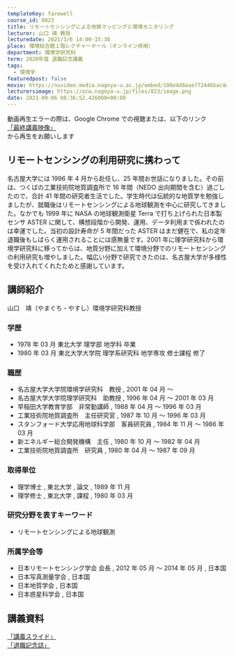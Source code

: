 ```yaml
---
templateKey: farewell
course_id: 0823
title: リモートセンシングによる地質マッピングと環境モニタリング
lecturer: 山口 靖 教授
lecturedate: 2021/3/6 14:00-15:30
place: 環境総合館１階レクチャーホール（オンライン併用）
department: 環境学研究科
term: 2020年度 退職記念講義
tags:
  - 環境学
featuredpost: false
movie: https://nuvideo.media.nagoya-u.ac.jp/embed/198e4d8aae772446bac4dcf5b7f1e868ca91ff1d
lecturersimage: https://ocw.nagoya-u.jp/files/823/image.png
date: 2021-09-06 08:36:52.426000+00:00
---
```


動画再生エラーの際は、Google Chrome での視聴または、以下のリンク  
[「最終講義映像」](https://nuvideo.media.nagoya-u.ac.jp/embed/198e4d8aae772446bac4dcf5b7f1e868ca91ff1d)  
から再生をお願いします

## リモートセンシングの利用研究に携わって

名古屋大学には 1996 年 4 月から赴任し、25 年間お世話になりました。その前は、つくばの工業技術院地質調査所で 16 年間（NEDO 出向期間を含む）過ごしたので、合計 41 年間の研究者生活でした。学生時代は伝統的な地質学を勉強しましたが、就職後はリモートセンシングによる地球観測を中心に研究してきました。なかでも 1999 年に NASA の地球観測衛星 Terra で打ち上げられた日本製センサ ASTER に関して、構想段階から開発、運用、データ利用まで係われたのは幸運でした。当初の設計寿命が 5 年間だった ASTER はまだ健在で、私の定年退職後もしばらく運用されることには感無量です。2001 年に理学研究科から環境学研究科に移ってからは、地質分野に加えて環境分野でのリモートセンシングの利用研究も増やしました。幅広い分野で研究できたのは、名古屋大学が多様性を受け入れてくれたためと感謝しています。

## 講師紹介

山口　靖（やまぐち・やすし）環境学研究科教授

### 学歴

- 1978 年 03 月 東北大学 理学部 地学科 卒業
- 1980 年 03 月 東北大学大学院 理学系研究科 地学専攻 修士課程 修了

### 職歴

- 名古屋大学大学院環境学研究科　教授 , 2001 年 04 月 ～
- 名古屋大学大学院理学研究科　助教授 , 1996 年 04 月 ～ 2001 年 03 月
- 早稲田大学教育学部　非常勤講師 , 1988 年 04 月 ～ 1996 年 03 月
- 工業技術院地質調査所　主任研究官 , 1987 年 10 月 ～ 1996 年 03 月
- スタンフォード大学応用地球科学部　客員研究員 , 1984 年 11 月 ～ 1986 年 03 月
- 新エネルギー総合開発機構　主任 , 1980 年 10 月 ～ 1982 年 04 月
- 工業技術院地質調査所　研究員 , 1980 年 04 月 ～ 1987 年 09 月

### 取得単位

- 理学博士 , 東北大学 , 論文 , 1989 年 11 月
- 理学修士 , 東北大学 , 課程 , 1980 年 03 月

### 研究分野を表すキーワード

- リモートセンシングによる地球観測

### 所属学会等

- 日本リモートセンシング学会 会長 , 2012 年 05 月 ～ 2014 年 05 月 , 日本国
- 日本写真測量学会 , 日本国
- 日本地質学会 , 日本国
- 日本惑星科学会 , 日本国

## 講義資料

[「講義スライド」](https://ocw.nagoya-u.jp/files/823/slide.pdf)  
[「退職記念誌」](https://ocw.nagoya-u.jp/files/823/document.pdf)
